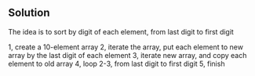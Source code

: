 ## Solution

The idea is to sort by digit of each element, from last digit to first digit

1, create a 10-element array
2, iterate the array, put each element to new array by the last digit of each element
3, iterate new array, and copy each element to old array
4, loop 2-3, from last digit to first digit
5, finish